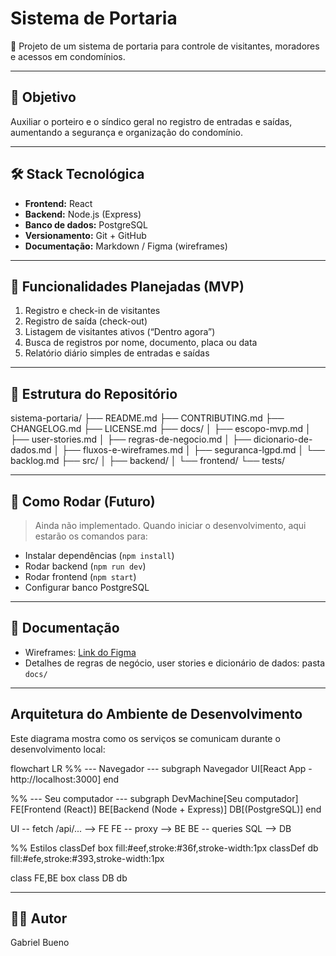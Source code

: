 # Sistema de Portaria

🚪 Projeto de um sistema de portaria para controle de visitantes, moradores e acessos em condomínios.

---

## 🎯 Objetivo
Auxiliar o porteiro e o síndico geral no registro de entradas e saídas, aumentando a segurança e organização do condomínio.

---

## 🛠️ Stack Tecnológica
- **Frontend:** React  
- **Backend:** Node.js (Express)  
- **Banco de dados:** PostgreSQL  
- **Versionamento:** Git + GitHub  
- **Documentação:** Markdown / Figma (wireframes)

---

## 📝 Funcionalidades Planejadas (MVP)
1. Registro e check-in de visitantes  
2. Registro de saída (check-out)  
3. Listagem de visitantes ativos (“Dentro agora”)  
4. Busca de registros por nome, documento, placa ou data  
5. Relatório diário simples de entradas e saídas

---

## 📂 Estrutura do Repositório

sistema-portaria/
├── README.md
├── CONTRIBUTING.md
├── CHANGELOG.md
├── LICENSE.md
├── docs/
│ ├── escopo-mvp.md
│ ├── user-stories.md
│ ├── regras-de-negocio.md
│ ├── dicionario-de-dados.md
│ ├── fluxos-e-wireframes.md
│ ├── seguranca-lgpd.md
│ └── backlog.md
├── src/
│ ├── backend/
│ └── frontend/
└── tests/

---

## 🚀 Como Rodar (Futuro)
> Ainda não implementado. Quando iniciar o desenvolvimento, aqui estarão os comandos para:  
- Instalar dependências (`npm install`)  
- Rodar backend (`npm run dev`)  
- Rodar frontend (`npm start`)  
- Configurar banco PostgreSQL  

---

## 📖 Documentação
- Wireframes: [Link do Figma](https://www.figma.com/design/uOKJ11RVZh5nPQo6SciOs2/Wireframes-%E2%80%93-Sistema-de-Portaria?node-id=0-1&t=Gy1r6fvHdnMcttzx-1)  
- Detalhes de regras de negócio, user stories e dicionário de dados: pasta `docs/`

---

## Arquitetura do Ambiente de Desenvolvimento

Este diagrama mostra como os serviços se comunicam durante o desenvolvimento local:

flowchart LR
  %% --- Navegador ---
  subgraph Navegador
    UI[React App - http://localhost:3000]
  end

  %% --- Seu computador ---
  subgraph DevMachine[Seu computador]
    FE[Frontend (React)]
    BE[Backend (Node + Express)]
    DB[(PostgreSQL)]
  end

  UI -- fetch /api/... --> FE
  FE -- proxy --> BE
  BE -- queries SQL --> DB

  %% Estilos
  classDef box fill:#eef,stroke:#36f,stroke-width:1px
  classDef db fill:#efe,stroke:#393,stroke-width:1px

  class FE,BE box
  class DB db


---

## 👨‍💻 Autor
Gabriel Bueno